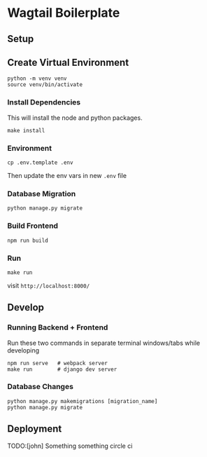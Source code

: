 # Wagtail Boilerplate


## Setup

## Create Virtual Environment
```
python -m venv venv
source venv/bin/activate
```

### Install Dependencies
This will install the node and python packages.
```
make install
```

### Environment
```
cp .env.template .env
```
Then update the env vars in new `.env` file


### Database Migration
```
python manage.py migrate
```

### Build Frontend
```
npm run build
```

### Run
```
make run
```
visit `http://localhost:8000/`


## Develop

### Running Backend + Frontend
Run these two commands in separate terminal windows/tabs while developing
```
npm run serve   # webpack server
make run        # django dev server
```

### Database Changes
```
python manage.py makemigrations [migration_name]
python manage.py migrate
```


## Deployment
TODO:[john]
Something something circle ci
